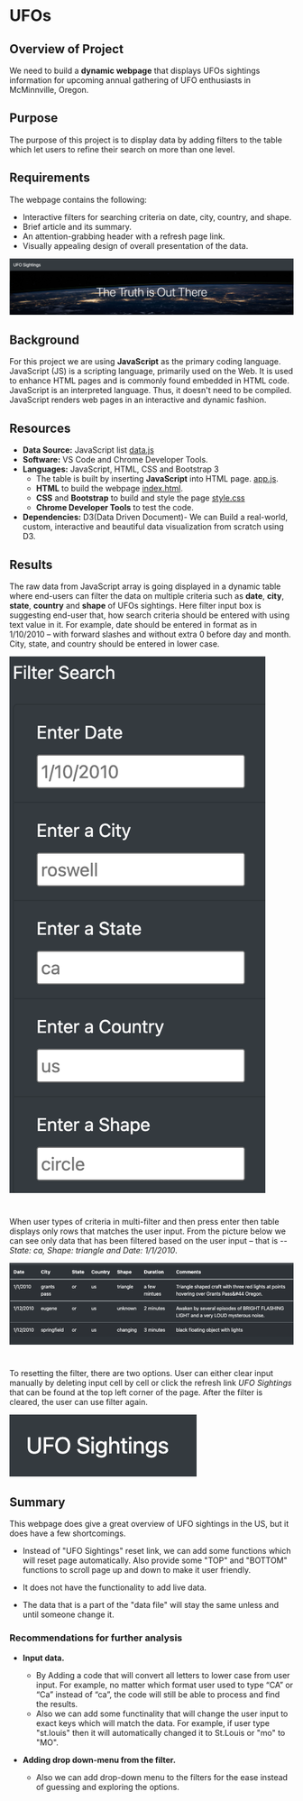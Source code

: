 # UFOs

## Overview of Project
We need to build a **dynamic webpage** that displays UFOs sightings information for upcoming annual gathering of UFO enthusiasts in McMinnville, Oregon.

## Purpose

 The purpose of this project is to display data by adding filters to the table which let users to refine their search on more than one level.  

## Requirements
The webpage contains the following:
-   Interactive filters for searching criteria on date, city, country, and shape.
-   Brief article and its summary.
-   An attention-grabbing header with a refresh page link.
-   Visually appealing design of overall presentation of the data.

![UFOs](https://github.com/Lauramasonjar/UFOs/blob/main/images/website_header.png)

## Background 
For this project we are using **JavaScript** as the primary coding language. JavaScript (JS) is a scripting language, primarily used on the Web. It is used to enhance HTML pages and is commonly found embedded in HTML code. JavaScript is an interpreted language. Thus, it doesn't need to be compiled. JavaScript renders web pages in an interactive and dynamic fashion.

## Resources

- **Data Source:** JavaScript list [data.js](static/js/data.js)
- **Software:** VS Code and Chrome Developer Tools.
- **Languages:** JavaScript, HTML, CSS and Bootstrap 3
  - The table is built by inserting **JavaScript** into HTML page. [app.js]( static/js/app.js).
  - **HTML** to build the webpage [index.html](index.html).
  - **CSS** and **Bootstrap** to build and style the page [style.css](static/css/style.css)
  - **Chrome Developer Tools** to test the code.
- **Dependencies:** D3(Data Driven Document)- We can Build a real-world, custom, interactive and beautiful data visualization from scratch using D3.

## Results

The raw data from JavaScript array is going displayed in a dynamic table where end-users can filter the data on multiple criteria such as **date**, **city**, **state**, **country** and **shape** of UFOs sightings. 
Here filter input box is suggesting end-user that, how search criteria should be entered with using text value in it. For example, date should be entered in format as in 1/10/2010 – with forward slashes and without extra 0 before day and month. City, state, and country should be entered in lower case.

![UFOs](https://github.com/Lauramasonjar/UFOs/blob/main/images/filter_boxes.png)

#
When user types of criteria in multi-filter and then press enter then table displays only rows that matches the user input. From the picture below we can see only data that has been filtered based on the user input – that is -- *State: ca, Shape: triangle and Date: 1/1/2010*.


![UFOs](https://github.com/Lauramasonjar/UFOs/blob/main/images/filter_output.png)

# 
To resetting the filter, there are two options. User can either clear input manually by deleting input cell by cell or click the refresh link *UFO Sightings* that can be found at the top left corner of the page. After the filter is cleared, the user can use filter again.

![UFOs](https://github.com/Lauramasonjar/UFOs/blob/main/images/refresh_button.png)

## Summary

This webpage does give a great overview of UFO sightings in the US, but it does have a few shortcomings. 

- Instead of "UFO Sightings" reset link, we can add some functions which will reset page automatically. Also provide some "TOP" and "BOTTOM" functions to scroll page up and down to make it user friendly.

- It does not have the functionality to add live data. 

- The data that is a part of the "data file" will stay the same unless and until someone change it.


### Recommendations for further analysis

- **Input data.** 
  - By Adding a code that will convert all letters to lower case from user input. For example, no matter which format user used to type “CA” or “Ca” instead of “ca”, the code will still be able to process and find the results.
  -  Also we can add some functinality that will change the user input to exact keys which will match the data. For example, if user type "st.louis" then it will automatically changed it to St.Louis or "mo" to "MO".

- **Adding drop down-menu from the filter.**
  -  Also we can add drop-down menu to the filters for the ease instead of guessing and exploring the options.
